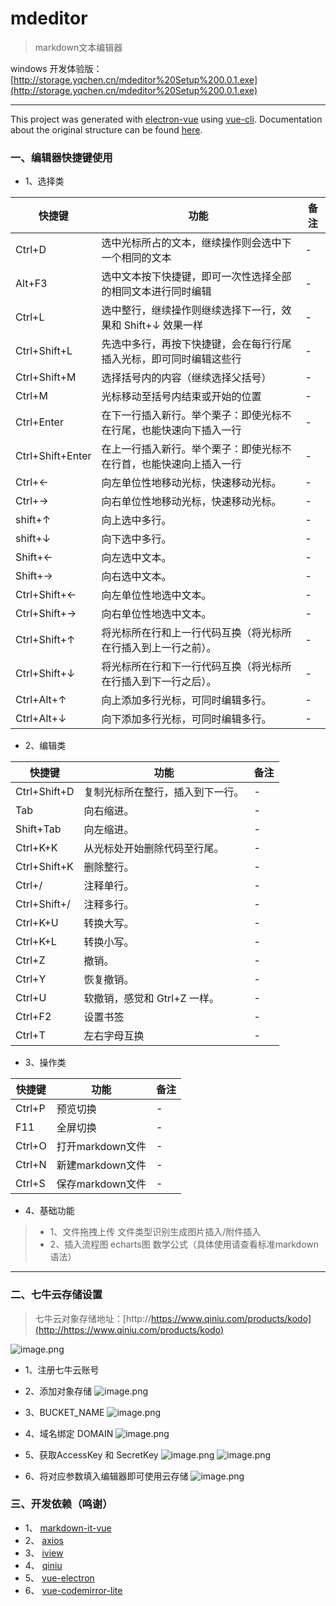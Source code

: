 # mdeditor

> markdown文本编辑器

windows 开发体验版：[http://storage.yqchen.cn/mdeditor%20Setup%200.0.1.exe](http://storage.yqchen.cn/mdeditor%20Setup%200.0.1.exe)

---

This project was generated with [electron-vue](https://github.com/SimulatedGREG/electron-vue) using [vue-cli](https://github.com/vuejs/vue-cli). Documentation about the original structure can be found [here](https://simulatedgreg.gitbooks.io/electron-vue/content/index.html).
### 一、编辑器快捷键使用

- 1、选择类

|快捷键|功能|备注|
|-|-|-|
|Ctrl+D|选中光标所占的文本，继续操作则会选中下一个相同的文本|-|
|Alt+F3| 选中文本按下快捷键，即可一次性选择全部的相同文本进行同时编辑|-|
|Ctrl+L| 选中整行，继续操作则继续选择下一行，效果和 Shift+↓ 效果一样|-|
|Ctrl+Shift+L | 先选中多行，再按下快捷键，会在每行行尾插入光标，即可同时编辑这些行|-|
|Ctrl+Shift+M | 选择括号内的内容（继续选择父括号）|-|
|Ctrl+M|光标移动至括号内结束或开始的位置|-|
|Ctrl+Enter| 在下一行插入新行。举个栗子：即使光标不在行尾，也能快速向下插入一行|-|
|Ctrl+Shift+Enter| 在上一行插入新行。举个栗子：即使光标不在行首，也能快速向上插入一行|-|
|Ctrl+← |向左单位性地移动光标，快速移动光标。|-|
|Ctrl+→ |向右单位性地移动光标，快速移动光标。|-|
|shift+↑| 向上选中多行。|-|
|shift+↓| 向下选中多行。|-|
|Shift+← |向左选中文本。|-|
|Shift+→| 向右选中文本。|-|
|Ctrl+Shift+← |向左单位性地选中文本。|-|
|Ctrl+Shift+→ |向右单位性地选中文本。|-|
|Ctrl+Shift+↑ |将光标所在行和上一行代码互换（将光标所在行插入到上一行之前）。|-|
|Ctrl+Shift+↓ |将光标所在行和下一行代码互换（将光标所在行插入到下一行之后）。|-|
|Ctrl+Alt+↑ |向上添加多行光标，可同时编辑多行。|-|
|Ctrl+Alt+↓ |向下添加多行光标，可同时编辑多行。|-|

- 2、编辑类

|快捷键|功能|备注|
|-|-|-|
|Ctrl+Shift+D | 复制光标所在整行，插入到下一行。|-|
|Tab |向右缩进。|-|
|Shift+Tab |向左缩进。|-|
|Ctrl+K+K| 从光标处开始删除代码至行尾。|-|
|Ctrl+Shift+K |删除整行。|-|
|Ctrl+/ |注释单行。|-|
|Ctrl+Shift+/ |注释多行。|-|
|Ctrl+K+U| 转换大写。|-|
|Ctrl+K+L |转换小写。|-|
|Ctrl+Z| 撤销。|-|
|Ctrl+Y| 恢复撤销。|-|
|Ctrl+U| 软撤销，感觉和 Gtrl+Z 一样。|-|
|Ctrl+F2 |设置书签|-|
|Ctrl+T| 左右字母互换|-|

- 3、操作类

|快捷键|功能|备注|
|-|-|-|
|Ctrl+P| 预览切换|-|
|F11| 全屏切换|-|
|Ctrl+O| 打开markdown文件|-|
|Ctrl+N| 新建markdown文件|-|
|Ctrl+S| 保存markdown文件|-|

- 4、基础功能
> - 1、文件拖拽上传 文件类型识别生成图片插入/附件插入
> - 2、插入流程图 echarts图 数学公式（具体使用请查看标准markdown语法）


-------
### 二、七牛云存储设置
> 七牛云对象存储地址：[http://https://www.qiniu.com/products/kodo](http://https://www.qiniu.com/products/kodo)

![image.png](http://storage.yqchen.cn/Fg0FKwqzuMJPutwwhnROk5Sh_Qzb)

- 1、注册七牛云账号
- 2、添加对象存储
![image.png](http://storage.yqchen.cn/FigptAfYkhzR_RiGdc78jdbqXFqL)

- 3、BUCKET_NAME
![image.png](http://storage.yqchen.cn/FgSPi4TTmZ2mZbS1xU7xaE6Ilm7b)
- 4、域名绑定 DOMAIN
![image.png](http://storage.yqchen.cn/FgE2f3_zq8VG4BKQcxo0lZpETFyt)
- 5、获取AccessKey 和 SecretKey
![image.png](http://storage.yqchen.cn/Flluz4hwhBworF-0dVzZOevw-iEX)
![image.png](http://storage.yqchen.cn/FvZ6tLXNR_0rbvLoBRjzFZ6LrDAR)
- 6、将对应参数填入编辑器即可使用云存储
![image.png](http://storage.yqchen.cn/FreLJyeWkL3Dm6Tj-UrH9avwRUQj)

### 三、开发依赖（鸣谢）
- 1、 [markdown-it-vue](https://www.npmjs.com/package/markdown-it-vue)
- 2、 [axios](https://www.npmjs.com/package/axios)
- 3、 [iview](https://www.npmjs.com/package/iview)
- 4、 [qiniu](https://www.npmjs.com/package/qiniu)
- 5、 [vue-electron](https://www.npmjs.com/package/vue-electron)
- 6、 [vue-codemirror-lite](https://www.npmjs.com/package/vue-codemirror-lite)


